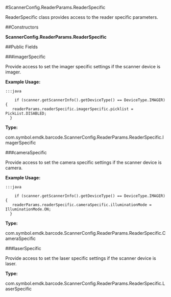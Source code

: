 #ScannerConfig.ReaderParams.ReaderSpecific

ReaderSpecific class provides access to the reader specific parameters.



##Constructors

**ScannerConfig.ReaderParams.ReaderSpecific**



##Public Fields

###imagerSpecific

Provide access to set the imager specific settings if the scanner device is imager.
 
 



**Example Usage:**
	
	:::java	
	 	
	 	if (scanner.getScannerInfo().getDeviceType() == DeviceType.IMAGER) {
	   readerParams.readerSpecific.imagerSpecific.picklist = PickList.DISABLED;   		  
	  }


**Type:**

com.symbol.emdk.barcode.ScannerConfig.ReaderParams.ReaderSpecific.ImagerSpecific

###cameraSpecific

Provide access to set the camera specific settings if the scanner device is camera.
 
 



**Example Usage:**
	
	:::java	
	 	
	 	if (scanner.getScannerInfo().getDeviceType() == DeviceType.IMAGER) {
	   readerParams.readerSpecific.cameraSpecific.illuminationMode = IlluminationMode.ON;   		  
	  }


**Type:**

com.symbol.emdk.barcode.ScannerConfig.ReaderParams.ReaderSpecific.CameraSpecific

###laserSpecific

Provide access to set the laser specific settings if the scanner device is laser.

**Type:**

com.symbol.emdk.barcode.ScannerConfig.ReaderParams.ReaderSpecific.LaserSpecific

